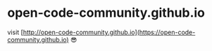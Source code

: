 # open-code-community.github.io

visit [http://open-code-community.github.io](https://open-code-community.github.io) :sunglasses:
